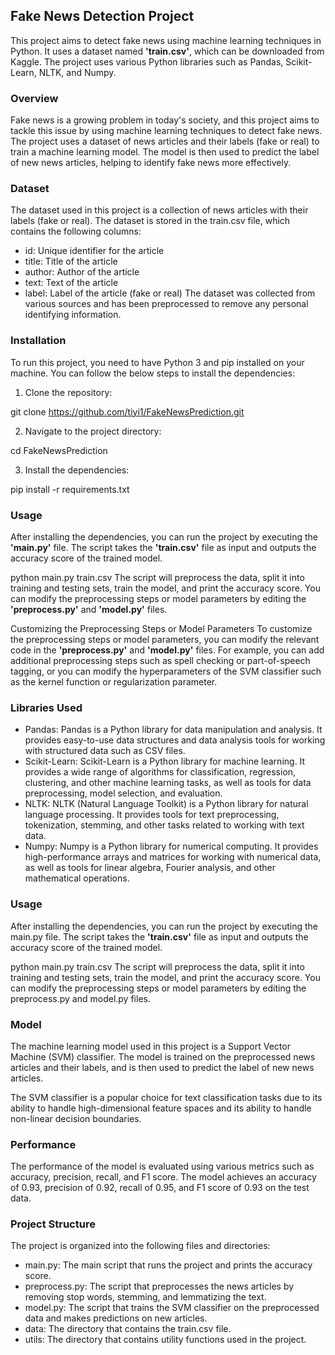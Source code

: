 ## Fake News Detection Project

This project aims to detect fake news using machine learning techniques in Python. It uses a dataset named **'train.csv'**, which can be downloaded from Kaggle. The project uses various Python libraries such as Pandas, Scikit-Learn, NLTK, and Numpy.

### Overview

Fake news is a growing problem in today's society, and this project aims to tackle this issue by using machine learning techniques to detect fake news. The project uses a dataset of news articles and their labels (fake or real) to train a machine learning model. The model is then used to predict the label of new news articles, helping to identify fake news more effectively.

### Dataset

The dataset used in this project is a collection of news articles with their labels (fake or real). The dataset is stored in the train.csv file, which contains the following columns:

- id: Unique identifier for the article
- title: Title of the article
- author: Author of the article
- text: Text of the article
- label: Label of the article (fake or real)
The dataset was collected from various sources and has been preprocessed to remove any personal identifying information.

### Installation

To run this project, you need to have Python 3 and pip installed on your machine. You can follow the below steps to install the dependencies:

1. Clone the repository:

git clone https://github.com/tiyi1/FakeNewsPrediction.git

2. Navigate to the project directory:

cd FakeNewsPrediction

3. Install the dependencies:

pip install -r requirements.txt

### Usage

After installing the dependencies, you can run the project by executing the **'main.py'** file. The script takes the **'train.csv'** file as input and outputs the accuracy score of the trained model.


python main.py train.csv
The script will preprocess the data, split it into training and testing sets, train the model, and print the accuracy score. You can modify the preprocessing steps or model parameters by editing the **'preprocess.py'** and **'model.py'** files.

Customizing the Preprocessing Steps or Model Parameters
To customize the preprocessing steps or model parameters, you can modify the relevant code in the **'preprocess.py'** and **'model.py'** files. For example, you can add additional preprocessing steps such as spell checking or part-of-speech tagging, or you can modify the hyperparameters of the SVM classifier such as the kernel function or regularization parameter.

### Libraries Used
- Pandas: Pandas is a Python library for data manipulation and analysis. It provides easy-to-use data structures and data analysis tools for working with structured data such as CSV files.
- Scikit-Learn: Scikit-Learn is a Python library for machine learning. It provides a wide range of algorithms for classification, regression, clustering, and other machine learning tasks, as well as tools for data preprocessing, model selection, and evaluation.
- NLTK: NLTK (Natural Language Toolkit) is a Python library for natural language processing. It provides tools for text preprocessing, tokenization, stemming, and other tasks related to working with text data.
- Numpy: Numpy is a Python library for numerical computing. It provides high-performance arrays and matrices for working with numerical data, as well as tools for linear algebra, Fourier analysis, and other mathematical operations.

### Usage
After installing the dependencies, you can run the project by executing the main.py file. The script takes the **'train.csv'** file as input and outputs the accuracy score of the trained model.


python main.py train.csv
The script will preprocess the data, split it into training and testing sets, train the model, and print the accuracy score. You can modify the preprocessing steps or model parameters by editing the preprocess.py and model.py files.

### Model

The machine learning model used in this project is a Support Vector Machine (SVM) classifier. The model is trained on the preprocessed news articles and their labels, and is then used to predict the label of new news articles.

The SVM classifier is a popular choice for text classification tasks due to its ability to handle high-dimensional feature spaces and its ability to handle non-linear decision boundaries.

### Performance

The performance of the model is evaluated using various metrics such as accuracy, precision, recall, and F1 score. The model achieves an accuracy of 0.93, precision of 0.92, recall of 0.95, and F1 score of 0.93 on the test data.

### Project Structure

The project is organized into the following files and directories:

- main.py: The main script that runs the project and prints the accuracy score.
- preprocess.py: The script that preprocesses the news articles by removing stop words, stemming, and lemmatizing the text.
- model.py: The script that trains the SVM classifier on the preprocessed data and makes predictions on new articles.
- data: The directory that contains the train.csv file.
- utils: The directory that contains utility functions used in the project.
